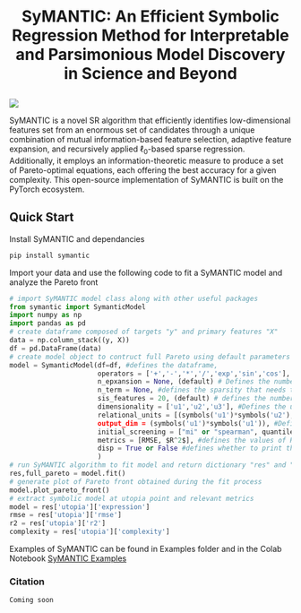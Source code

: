 #  <p align="center">SyMANTIC: An Efficient Symbolic Regression Method for Interpretable and Parsimonious Model Discovery in Science and Beyond

![](https://i.ibb.co/4Nmvj3B/symantic-toc.jpg)

SyMANTIC is a novel SR algorithm that efficiently identifies low-dimensional features set from an enormous set of candidates through a unique combination of mutual information-based feature selection, adaptive feature expansion, and recursively applied $\ell_0$-based sparse regression. Additionally, it employs an information-theoretic measure to produce a set of Pareto-optimal equations, each offering the best accuracy for a given complexity. This open-source implementation of SyMANTIC is built on the PyTorch ecosystem.

## Quick Start 


Install SyMANTIC and dependancies
```bash
pip install symantic
```

Import your data and use the following code to fit a SyMANTIC model and analyze the Pareto front
```python 
# import SyMANTIC model class along with other useful packages
from symantic import SymanticModel
import numpy as np
import pandas as pd
# create dataframe composed of targets "y" and primary features "X"
data = np.column_stack((y, X))
df = pd.DataFrame(data)
# create model object to contruct full Pareto using default parameters
model = SymanticModel(df=df, #defines the dataframe,
                      operators = ['+','-','*','/','exp','sin','cos'], #defines the set of operators for feature engineering
                      n_epxansion = None, (default) # Defines the number of feature expansions, if a value is provided then
                      n_term = None, #defines the sparsity that needs to be considered for building models
                      sis_features = 20, (default) # defines the number of features to be screened from the expanded feature space
                      dimensionality = ['u1','u2','u3'], #Defines the units of the feature variables in string representation which later converted into sympy format to do                                                            #the meaningful feature construction.
                      relational_units = [(symbols('u1')*symbols('u2'),symbols('u3)], #Defines the list of tuples where each tuple represents the relational transformation.
                      output_dim = (symbols('u1')*symbols('u1')), #Defines the units of the target variable which helps in narrowing down the space for Regularization.
                      initial_screening = ["mi" or "spearman", quantile value], #Defines the feature screening option for high dimensional and 1-quantile_value defines
                      metrics = [RMSE, $R^2$], #defines the values of RMSE and $R^2$ that are used to do the adaptive expansions and number of terms
                      disp = True or False #defines whether to print the statements of progress.
                      )
# run SyMANTIC algorithm to fit model and return dictionary "res" and "full_pareto" frontier
res,full_pareto = model.fit()
# generate plot of Pareto front obtained during the fit process
model.plot_pareto_front()
# extract symbolic model at utopia point and relevant metrics
model = res['utopia']['expression']
rmse = res['utopia']['rmse']
r2 = res['utopia']['r2']
complexity = res['utopia']['complexity']
```


Examples of SyMANTIC can be found in Examples folder and in the Colab Notebook [SyMANTIC Examples](https://colab.research.google.com/drive/1dBc2QJeEjW0T8iobFU8F54Y25pxR7isG#scrollTo=60564135 )



### Citation
    Coming soon

